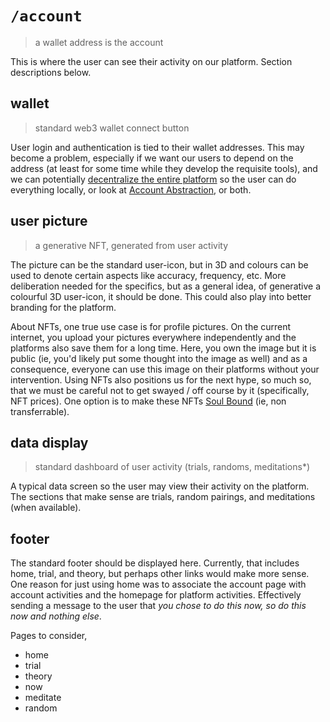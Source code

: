 # `/account`
> a wallet address is the account

This is where the user can see their activity on our platform. Section descriptions below.

## wallet
> standard web3 wallet connect button

User login and authentication is tied to their wallet addresses. This may become a problem, especially if we want our users to depend on the address (at least for some time while they develop the requisite tools), and we can potentially [decentralize the entire platform](https://zeronet.io/) so the user can do everything locally, or look at [Account Abstraction](https://eips.ethereum.org/EIPS/eip-4337), or both.

## user picture
> a generative NFT, generated from user activity

The picture can be the standard user-icon, but in 3D and colours can be used to denote certain aspects like accuracy, frequency, etc. More deliberation needed for the specifics, but as a general idea, of generative a colourful 3D user-icon, it should be done. This could also play into better branding for the platform.

About NFTs, one true use case is for profile pictures. On the current internet, you upload your pictures everywhere independently and the platforms also save them for a long time. Here, you own the image but it is public (ie, you'd likely put some thought into the image as well) and as a consequence, everyone can use this image on their platforms without your intervention. Using NFTs also positions us for the next hype, so much so, that we must be careful not to get swayed / off course by it (specifically, NFT prices). One option is to make these NFTs [Soul Bound](https://eips.ethereum.org/EIPS/eip-5114) (ie, non transferrable).

## data display
> standard dashboard of user activity (trials, randoms, meditations*)

A typical data screen so the user may view their activity on the platform. The sections that make sense are trials, random pairings, and meditations (when available).

## footer

The standard footer should be displayed here. Currently, that includes home, trial, and theory, but perhaps other links would make more sense. One reason for just using home was to associate the account page with account activities and the homepage for platform activities. Effectively sending a message to the user that *you chose to do this now, so do this now and nothing else*.

Pages to consider,
- home
- trial
- theory
- now
- meditate
- random
